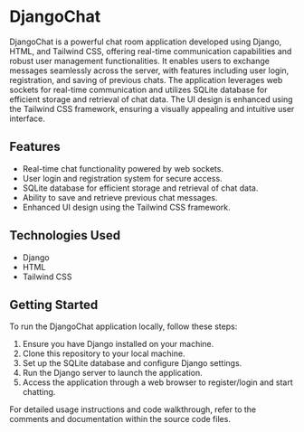 # DjangoChat

DjangoChat is a powerful chat room application developed using Django, HTML, and Tailwind CSS, offering real-time communication capabilities and robust user management functionalities. It enables users to exchange messages seamlessly across the server, with features including user login, registration, and saving of previous chats. The application leverages web sockets for real-time communication and utilizes SQLite database for efficient storage and retrieval of chat data. The UI design is enhanced using the Tailwind CSS framework, ensuring a visually appealing and intuitive user interface.

## Features

- Real-time chat functionality powered by web sockets.
- User login and registration system for secure access.
- SQLite database for efficient storage and retrieval of chat data.
- Ability to save and retrieve previous chat messages.
- Enhanced UI design using the Tailwind CSS framework.

## Technologies Used

- Django
- HTML
- Tailwind CSS

## Getting Started

To run the DjangoChat application locally, follow these steps:

1. Ensure you have Django installed on your machine.
2. Clone this repository to your local machine.
3. Set up the SQLite database and configure Django settings.
4. Run the Django server to launch the application.
5. Access the application through a web browser to register/login and start chatting.

For detailed usage instructions and code walkthrough, refer to the comments and documentation within the source code files.

